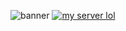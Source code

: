 ![banner](https://assets-global.website-files.com/5f9072399b2640f14d6a2bf4/61ea00fb26a2a06fdfe1ec1f_Addressing%20Health%20Misinformation%20Header.png)
[![my server lol](https://inv.wtf/widget/cliff)](https://inv.wtf/cliff)
<!--
**prat-zero/prat-zero** is a ✨ _special_ ✨ repository because its `README.md` (this file) appears on your GitHub profile.

Here are some ideas to get you started:

- 🔭 I’m currently working on ...
- 🌱 I’m currently learning ...
- 👯 I’m looking to collaborate on ...
- 🤔 I’m looking for help with ...
- 💬 Ask me about ...
- 📫 How to reach me: ...
- 😄 Pronouns: ...
- ⚡ Fun fact: ...
-->

